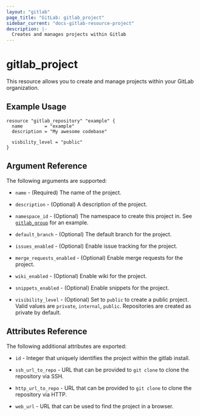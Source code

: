 ```yaml
---
layout: "gitlab"
page_title: "GitLab: gitlab_project"
sidebar_current: "docs-gitlab-resource-project"
description: |-
  Creates and manages projects within Gitlab
---
```


# gitlab\_project

This resource allows you to create and manage projects within your
GitLab organization.


## Example Usage

```hcl
resource "gitlab_repository" "example" {
  name        = "example"
  description = "My awesome codebase"

  visbility_level = "public"
}
```

## Argument Reference

The following arguments are supported:

* `name` - (Required) The name of the project.

* `description` - (Optional) A description of the project.

* `namespace_id` - (Optional) The namespace to create this project in.
  See [`gitlab_group`](group.html) for an example.

* `default_branch` - (Optional) The default branch for the project.

* `issues_enabled` - (Optional) Enable issue tracking for the project.

* `merge_requests_enabled` - (Optional) Enable merge requests for the project.

* `wiki_enabled` - (Optional) Enable wiki for the project.

* `snippets_enabled` - (Optional) Enable snippets for the project.

* `visibility_level` - (Optional) Set to `public` to create a public project.
  Valid values are `private`, `internal`, `public`.
  Repositories are created as private by default.

## Attributes Reference

The following additional attributes are exported:

* `id` - Integer that uniquely identifies the project within the gitlab install.

* `ssh_url_to_repo` - URL that can be provided to `git clone` to clone the
  repository via SSH.

* `http_url_to_repo` - URL that can be provided to `git clone` to clone the
  repository via HTTP.

* `web_url` - URL that can be used to find the project in a browser.

